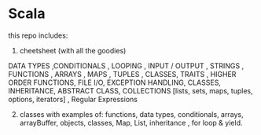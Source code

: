 # Scala

this repo includes:
1) cheetsheet (with all the goodies)

DATA TYPES ,CONDITIONALS , LOOPING , INPUT / OUTPUT , STRINGS , FUNCTIONS , ARRAYS , MAPS , TUPLES , CLASSES, TRAITS , HIGHER ORDER FUNCTIONS, FILE I/O,  EXCEPTION HANDLING, CLASSES, INHERITANCE, ABSTRACT CLASS, COLLECTIONS [lists, sets, maps, tuples, options, iterators] , Regular Expressions

2) classes with examples of: functions, data types, conditionals, arrays, arrayBuffer, objects, classes, Map, List, inheritance ,         for loop & yield.
